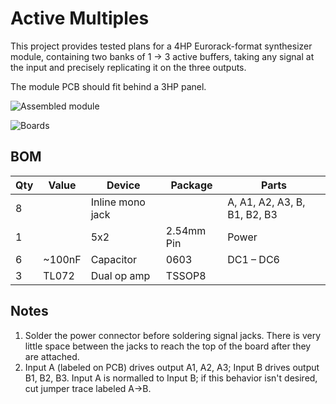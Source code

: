 # Active Multiples
This project provides tested plans for a 4HP Eurorack-format synthesizer module, containing two banks of 1 -> 3 active buffers, taking any signal at the input and precisely replicating it on the three outputs.

The module PCB should fit behind a 3HP panel.

![Assembled module](/media/bar.jpg)

![Boards](/media/foo.jpg)


## BOM 

Qty | Value            | Device                  | Package             | Parts                                                |
--- | ---------------- | ----------------------- | ------------------- | ---------------------------------------------------- |
8   |                  | Inline mono jack        |                     | A, A1, A2, A3, B, B1, B2, B3                         |
1   |                  | 5x2                     | 2.54mm Pin          | Power                                                |
6   | ~100nF           | Capacitor               | 0603                | DC1 – DC6                                            |
3   | TL072            | Dual op amp             | TSSOP8              |                                                      |


## Notes
1. Solder the power connector before soldering signal jacks. There is very little space between the jacks to reach the top of the board after they are attached.
1. Input A (labeled on PCB) drives output A1, A2, A3; Input B drives output B1, B2, B3. Input A is normalled to Input B; if this behavior isn't desired, cut jumper trace labeled A->B.

